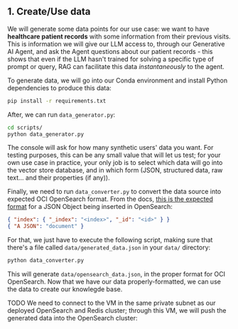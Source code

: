 
## 1. Create/Use data

We will generate some data points for our use case: we want to have **healthcare patient records** with some information from their previous visits. This is information we will give our LLM access to, through our Generative AI Agent, and ask the Agent questions about our patient records - this shows that even if the LLM hasn't trained for solving a specific type of prompt or query, RAG can facilitate this data *instantaneously* to the agent.

To generate data, we will go into our Conda environment and install Python dependencies to produce this data:

```bash
pip install -r requirements.txt
```

After, we can run `data_generator.py`:

```bash
cd scripts/
python data_generator.py
```

The console will ask for how many synthetic users' data you want. For testing purposes, this can be any small value that will let us test; for your own use case in practice, your only job is to select which data will go into the vector store database, and in which form (JSON, structured data, raw text... and their properties (if any)).

Finally, we need to run `data_converter.py` to convert the data source into expected OCI OpenSearch format. From the docs, [this is the expected format](https://opensearch.org/docs/latest/im-plugin/) for a JSON Object being inserted in OpenSearch:

```json
{ "index": { "_index": "<index>", "_id": "<id>" } }
{ "A JSON": "document" }
```

For that, we just have to execute the following script, making sure that there's a file called `data/generated_data.json` in your `data/` directory:

```bash
python data_converter.py
```

This will generate `data/opensearch_data.json`, in the proper format for OCI OpenSearch. Now that we have our data properly-formatted, we can use the data to create our knowlegde base.

TODO We need to connect to the VM in the same private subnet as our deployed OpenSearch and Redis cluster; through this VM, we will push the generated data into the OpenSearch cluster: